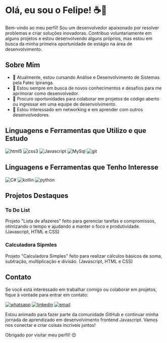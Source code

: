 # Olá, eu sou o Felipe! ☕👋

Bem-vindo ao meu perfil! Sou um desenvolvedor apaixonado por resolver problemas e criar soluções inovadoras. Contribuo voluntariamente em alguns projetos e estou desenvolvendo alguns próprios, mas estou em busca da minha primeira oportunidade de estágio na área de desenvolvimento.

## Sobre Mim

- 🔭 Atualmente, estou cursando Análise e Desenvolvimento de Sistemas pela Fatec Ipiranga.
- 🌱 Estou sempre em busca de novos conhecimentos e desafios para me aprimorar como desenvolvedor.
- 💼 Procuro oportunidades para colaborar em projetos de código aberto ou ingressar em uma equipe de desenvolvimento.
- 🤝 Estou interessado em networking e em aprender com outros desenvolvedores.

## Linguagens e Ferramentas que Utilizo e que Estudo

<div style="display: inline_block">
<img align="center" alt="html5" src="https://img.shields.io/badge/HTML5-E34F26?style=for-the-badge&logo=html5&logoColor=white"/>
<img align="center" alt="css3" src="https://img.shields.io/badge/CSS3-1572B6?style=for-the-badge&logo=css3&logoColor=white"/>
<img align="center" alt="Javascript" src="https://img.shields.io/badge/JavaScript-F7DF1E?style=for-the-badge&logo=javascript&logoColor=black"/>
<img align="center" alt="MySql" src="https://img.shields.io/badge/MySQL-005C84?style=for-the-badge&logo=mysql&logoColor=white"/>
<img align="center" alt="git" src="https://img.shields.io/badge/GIT-E44C30?style=for-the-badge&logo=git&logoColor=white"/>
</div>

## Linguagens e Ferramentas que Tenho Interesse

<div style="display: inline_block">
<img align="center" alt="C#" src="https://img.shields.io/badge/C%23-239120?style=for-the-badge&logo=c-sharp&logoColor=white"/>
<img align="center" alt="kotlin" src="https://img.shields.io/badge/Kotlin-0095D5?&style=for-the-badge&logo=kotlin&logoColor=white"/>
<img align="center" alt="python" src="https://img.shields.io/badge/Python-14354C?style=for-the-badge&logo=python&logoColor=white"/>
</div>

## Projetos Destaques

### To Do List
Projeto "Lista de afazeres" feito para gerenciar tarefas e compromissos, otimizando o tempo e ajudando a manter o foco e produtividade. (Javascript, HTML e CSS)

### Calculadora Sipmles
Projeto "Calculadora Simples" feito para realizar cálculos básicos de soma, subtração, multiplicação e divisão. (Javascript, HTML e CSS)

## Contato

Se você está interessado em trabalhar comigo ou colaborar em projetos, fique à vontade para entrar em contato:

[![whatsapp](https://img.shields.io/badge/WhatsApp-25D366?style=for-the-badge&logo=whatsapp&logoColor=white)](https://wa.me/5511992550740)
[![linkedin](https://img.shields.io/badge/LinkedIn-0077B5?style=for-the-badge&logo=linkedin&logoColor=white)](https://www.linkedin.com/in/felipezanirato/)
[![email](https://img.shields.io/badge/Gmail-D14836?style=for-the-badge&logo=gmail&logoColor=white)](mailto:felipe.zanirato01@gmail.com)


Estou animado para fazer parte da comunidade GitHub e continuar minha jornada de aprendizado em desenvolvimento frontend Javascript. Vamos nos conectar e criar coisas incríveis juntos!

Obrigado por visitar meu perfil! 😊
